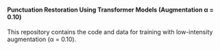 #### Punctuation Restoration Using Transformer Models (Augmentation α = 0.10)

This repository contains the code and data for training with low-intensity augmentation (α = 0.10).
